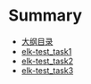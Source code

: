 # Summary

* [大纲目录](README.md)
* [elk-test\_task1](chapter1.md)
* [elk-test\_task2](chapter1/task2.md)
* [elk-test\_task3](task3.md)

